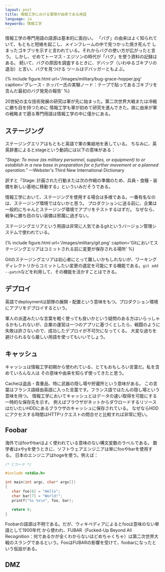 ```yaml
---
layout: post
title: 情報工学における軍隊が由来である用語
language: ja
keywords: 情報工学
---
```


情報工学の専門用語の語源は基本的に面白い。
「バグ」の由来はよく知られていて、もともと短絡を起こし、メインフレームの中で見つかった焼き死んで
しまったゴキブリを示すと言われている。それからバグの使い方が広がったと言う。
しかし、せめてトーマス・エジソンの時代が「バグ」を使う資料の記録はある。
続いて、バグの原因を調査するときに、デバッグ（いわゆるゴキブリの退治）と言い、バグを見つける
ツールはデバッガーともよぶ。

{% include figure.html
    url='/images/military/bug-grace-hopper.jpg'
    caption='グレース・ホッパー氏の実験ノード：テープで貼ってあるゴキブリを含んだ最初のバグ発見の報告'
%}

20世紀の主な技術発展の研究は軍が先に始まった。第二次世界大戦または冷戦に勝ち目を持つために
情報工学も軍が初めて研究を進んできた。故に由来が軍の戦略まで遡る専門用語は情報工学の中に僅かにある。

## ステージング

ステージングエリアはもともと英語で軍の集結地を表している。
ちなみに、英英辞書によるとstageという動詞には以下の意味がある：

*"Stage: To move (as military personnel, supplies, or equipment) to or establish in a new base in preparation for a further movement or a planned operation."* —Webster's Third New International Dictionary

訳すと「Stage: 計画された行動または次の作戦の準備のため、兵員・食糧・装備を新しい基地に移動する」といういみだそうである。

情報工学において、ステージングを使用する場合は多様である。一番有名なのは、ステージング環境ではないかと思う。
プロダクションに送る前に、企業は一般的にちゃんとステージング環境でアプリをテストするはずだ。
なぜなら、戦争に勝ち目のない装備は邪魔に過ぎない。

ステージングエリアという用語は非常に人気であるgitというバージョン管理システムで使われている。

{% include figure.html
    url='/images/military/git.png'
    caption='Gitにおいてステージングエリアはコミットされる前に変更が保存される場所'
%}

Gitのステージングエリアは初心者にとって難しいかもしれないが、ワーキングディレクトリからコミットしたい変更の選定を可能にする機能である。`git add --patch`などを利用して、その機能を活かすことはできる。

## デプロイ

英語でdeploymentは部隊の展開・配置という意味をもつ。プロダクション環境にアプリをデプロイするという。

軍人の派遣みたいな言葉を軽く使っても良いかという疑問のある方はいらっしゃるかもしれないが、企業の運営は一つのアプリに基づくとしたら、戦闘のように失敗は許さないので、成功したデプロイが不可欠になってくる。
大変な過ちを避けられるなら厳しい用語を使ってもいいでしょう。

## キャッシュ

キャッシュは情報工学初期から使われている、とてもおもしろい言葉だ。私を含めていろんな人は
その意味や由来を知らず使ってきたと思う。

Cacheは盗品・貴重品、特に武器の隠し場や貯蔵所という意味がある。
この言葉はフランス語経由英語に入った言葉です。フランス語ではたんの隠し場という意味を持つ。
情報工学においてキャッシュとはデータの速い取得を可能にする一時的な保存先を示す。
例えばブラウザがネットからダウロードするリソースはだいたいHDDにあるブラウザのキャッシュに保存されている。
なぜならHDDにアクセスする時間はHTTPリクエストの問合せと比較すれば非常に短い。

## Foobar

海外ではfooやbarはよく使われている意味のない構文変数のラベルである。
数学者はxやyを使うときに、ソフトウェアエンジニアは単にfooやbarを使用する。
日本のエンジニアはhogeを使う。例えば：

```c
/* Cコード */

#include <stdio.h>

int main(int argc, char* argv[])
{
   char foo[6] = "Hello";
   char bar[7] = "World!";
   printf("%s %s\n", foo, bar);

   return 0;
}
```

Foobarの語源は不明である。だが、ウィキペディアによるとfooは意味のない単語として1900年代
から使われ、FUBAR（Fucked-Up Beyond All Recognition：何であるかが全くわからないほどめちゃくちゃ）は第二次世界大戦のスラングであるという。FooはFUBARの影響を受けて、foobarになったという仮設がある。

## DMZ

